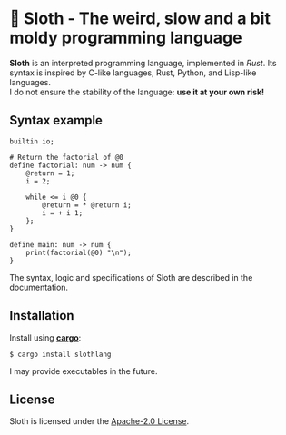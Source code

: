 # 🦥 Sloth - The weird, slow and a bit moldy programming language

**Sloth** is an interpreted programming language, implemented in _Rust_. Its syntax is inspired by C-like languages, Rust, Python, and Lisp-like languages.  
I do not ensure the stability of the language: **use it at your own risk!**

## Syntax example
```
builtin io;

# Return the factorial of @0
define factorial: num -> num {
    @return = 1;
    i = 2;

    while <= i @0 {
        @return = * @return i;
        i = + i 1;
    };
}

define main: num -> num {
    print(factorial(@0) "\n");
}
```
The syntax, logic and specifications of Sloth are described in the documentation.

## Installation

Install using **[cargo](https://github.com/rust-lang/cargo)**:
```
$ cargo install slothlang
```

I may provide executables in the future.

## License

Sloth is licensed under the [Apache-2.0 License](LICENSE.txt).